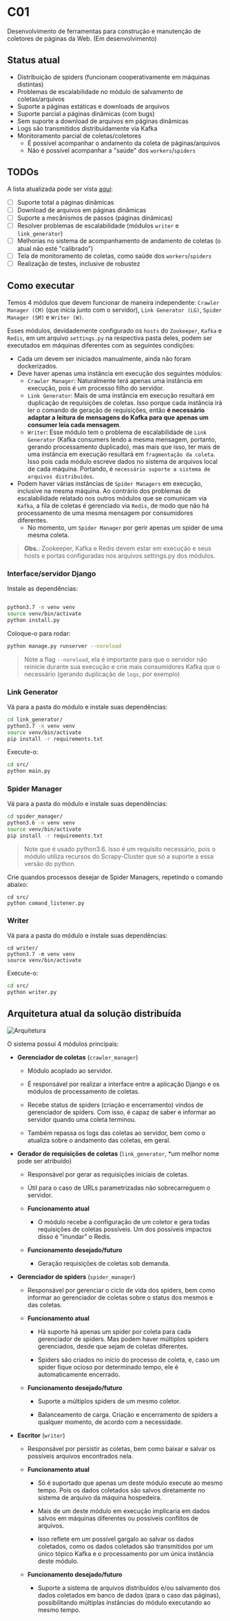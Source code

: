 # C01

Desenvolvimento de ferramentas para construção e manutenção de coletores de páginas da Web. (Em desenvolvimento)

## Status atual

- Distribuição de spiders (funcionam cooperativamente em máquinas distintas)
- Problemas de escalabilidade no módulo de salvamento de coletas/arquivos
- Suporte a páginas estáticas e downloads de arquivos
- Suporte parcial a páginas dinâmicas (com bugs)
- Sem suporte a download de arquivos em páginas dinâmicas
- Logs são transmitidos distribuidamente via Kafka
- Monitoramento parcial de coletas/coletores
    - É possível acompanhar o andamento da coleta de páginas/arquivos
    - Não é possível acompanhar a "saúde" dos `workers`/`spiders`
    
## TODOs

A lista atualizada pode ser vista [aqui](https://github.com/MPMG-DCC-UFMG/C01/issues?q=is%3Aissue+is%3Aopen+label%3A%22sistema+distribu%C3%ADdo%22): 

- [ ] Suporte total a páginas dinâmicas
- [ ] Download de arquivos em páginas dinâmicas
- [ ] Suporte a mecânismos de passos (páginas dinâmicas)
- [ ] Resolver problemas de escalabilidade (módulos `writer` e `link_generator`)
- [ ] Melhorias no sistema de acompanhamento de andamento de coletas (o atual não esté "calibrado")
- [ ] Tela de monitoramento de coletas, como saúde dos `workers`/`spiders`
- [ ] Realização de testes, inclusive de robustez 

## Como executar

Temos 4 módulos que devem funcionar de maneira independente: `Crawler Manager (CM)` (que inicia junto com o servidor), `Link Generator (LG)`, `Spider Manager (SM)` e `Writer (W)`. 

Esses módulos, devidademente configurado os `hosts` do `Zookeeper`, `Kafka` e `Redis`, em um arquivo `settings.py` na respectiva pasta deles, podem ser executados em máquinas diferentes com as seguintes condições:

- Cada um devem ser iniciados manualmente, ainda não foram dockerizados.
- Deve haver apenas uma instância em execução dos seguintes módulos:
    - `Crawler Manager`: Naturalmente terá apenas uma instância em execução, pois é um processo filho do servidor.
    - `Link Generator`: Mais de uma instância em execução resultará em duplicação de requisições de coletas. Isso porque cada instância irá ler o comando de geração de requisições, então **é necessário adaptar a leitura de mensagens do Kafka para que apenas um consumer leia cada mensagem**.
    - `Writer`: Esse módulo tem o problema de escalabilidade de `Link Generator` (Kafka consumers lendo a mesma mensagem, portanto, gerando processamento duplicado), mas mais que isso, ter mais de uma instância em execução resultará em `fragmentação da coleta`. Isso pois cada módulo escreve dados no sistema de arquivos local de cada máquina. Portando, é `necessário suporte a sistema de arquivos distribuídos`.  
- Podem haver várias instâncias de `Spider Managers` em execução, inclusive na mesma máquina. Ao contrário dos problemas de escalabilidade relatado nos outros módulos que se comunicam via `Kafka`, a fila de coletas é gerenciado via `Redis`, de modo que não há processamento de uma mesma mensagem por consumidores diferentes.
    - No momento, um `Spider Manager` por gerir apenas um spider de uma mesma coleta.

> **Obs.**: Zookeeper, Kafka e Redis devem estar em execução e seus hosts e portas configuradas nos arquivos settings.py dos módulos. 
### Interface/servidor Django


Instale as dependências:

```bash

python3.7 -m venv venv
source venv/bin/activate
python install.py

```

Coloque-o para rodar:

```bash
python manage.py runserver --noreload
```

> Note a flag `--noreload`, ela é importante para que o servidor não reinicie durante sua execução e crie mais consumidores Kafka que o necessário (gerando duplicação de `logs`, por exemplo)

### Link Generator

Vá para a pasta do módulo e instale suas dependências:

```bash
cd link_generator/
python3.7 -m venv venv
source venv/bin/activate
pip install -r requirements.txt
```
Execute-o:

```bash
cd src/
python main.py
```

### Spider Manager

Vá para a pasta do módulo e instale suas dependências:

```bash
cd spider_manager/
python3.6 -m venv venv
source venv/bin/activate
pip install -r requirements.txt

```

> Note que é usado python3.6. Isso é um requisito necessário, pois o módulo utiliza recursos do Scrapy-Cluster que só a suporte a essa versão do python.

Crie quandos processos desejar de Spider Managers, repetindo o comando abaixo:

```
cd src/
python comand_listener.py
```
### Writer

Vá para a pasta do módulo e instale suas dependências:

```
cd writer/
python3.7 -m venv venv
source venv/bin/activate
```

Execute-o:

```bash
cd src/
python writer.py
```
## Arquitetura atual da solução distribuída

![Arquitetura](sist_dist_diagram.png) 

O sistema possui 4 módulos principais:

- **Gerenciador de coletas** (`crawler_manager`)
    - Módulo acoplado ao servidor. 

    - É responsável por realizar a interface entre a aplicação Django e os módulos de processamento de coletas.

    - Recebe status de spiders (criação e encerramento) vindos de gerenciador de spiders. Com isso, é capaz de saber e informar ao servidor quando uma coleta terminou.

    - Também repassa os logs das coletas ao servidor, bem como o atualiza sobre o andamento das coletas, em geral.

- **Gerador de requisições de coletas** (`link_generator`, *um melhor nome pode ser atribuído)
    - Responsável por gerar as requisições iniciais de coletas. 

    - Útil para o caso de URLs parametrizadas não sobrecarreguem o servidor.

    - **Funcionamento atual**

        - O módulo recebe a configuração de um coletor e gera todas requisições de coletas possíveis. Um dos possíveis impactos disso é "inundar" o Redis.

    - **Funcionamento desejado/futuro**
        
        - Geração requisições de coletas sob demanda. 

- **Gerenciador de spiders** (`spider_manager`)
    - Responsável por gerenciar o ciclo de vida dos spiders, bem como informar ao gerenciador de coletas sobre o status dos mesmos e das coletas.

    - **Funcionamento atual**

        - Há suporte há apenas um spider por coleta para cada gerenciador de spiders. Mas podem haver múltiplos spiders gerenciados, desde que sejam de coletas diferentes.

        - Spiders são criados no início do processo de coleta, e, caso um spider fique ocioso por determinado tempo, ele é automaticamente encerrado.

    - **Funcionamento desejado/futuro**

        - Suporte a múltiplos spiders de um mesmo coletor.

        - Balanceamento de carga. Criação e encerramento de spiders a qualquer momento, de acordo com a necessidade. 

- **Escritor** (`writer`)
    - Responsável por persistir as coletas, bem como baixar e salvar os possíveis arquivos encontrados nela.

    - **Funcionamento atual**

        - Só é suportado que apenas um deste módulo execute ao mesmo tempo. Pois os dados coletados são salvos diretamente no sistema de arquivo da máquina hospedeira.

        - Mais de um deste módulo em execução implicaria em dados salvos em máquinas diferentes ou possíveis conflitos de arquivos.

        - Isso reflete em um possível gargalo ao salvar os dados coletados, como os dados coletados são transmitidos por um único tópico Kafka e o processamento por um única instância deste módulo.

    - **Funcionamento desejado/futuro**

        - Suporte a sistema de arquivos distribuídos e/ou salvamento dos dados coletados em banco de dados (para o caso das páginas), possibilitando múltiplas instâncias do módulo executando ao mesmo tempo.